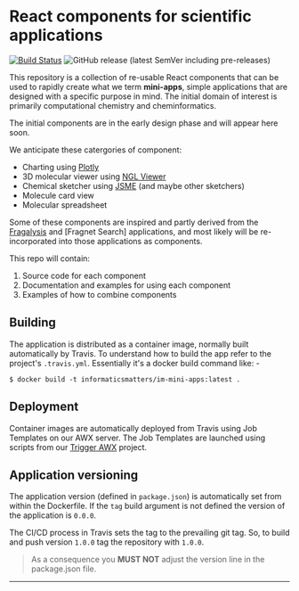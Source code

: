 # React components for scientific applications

[![Build Status](https://travis-ci.com/InformaticsMatters/react-sci-components.svg?branch=master)](https://travis-ci.com/InformaticsMatters/react-sci-components)
![GitHub release (latest SemVer including pre-releases)](https://img.shields.io/github/v/release/informaticsmatters/react-sci-components?include_prereleases)

This repository is a collection of re-usable React components that can be used
to rapidly create what we term **mini-apps**, simple applications that are
designed with a specific purpose in mind. The initial domain of interest is
primarily computational chemistry and cheminformatics.

The initial components are in the early design phase and will appear here soon.

We anticipate these catergories of component:

* Charting using [Plotly](https://plotly.com/javascript/)
* 3D molecular viewer using [NGL Viewer](http://nglviewer.org/)
* Chemical sketcher using [JSME](https://peter-ertl.com/jsme/) (and maybe other sketchers)
* Molecule card view
* Molecular spreadsheet

Some of these components are inspired and partly derived from the [Fragalysis]
and [Fragnet Search] applications, and most likely will be re-incorporated
into those applications as components.

This repo will contain:

1. Source code for each component
2. Documentation and examples for using each component
3. Examples of how to combine components

## Building

The application is distributed as a container image, normally built
automatically by Travis. To understand how to build the app refer
to the project's `.travis.yml`. Essentially it's a docker build command
like: -

    $ docker build -t informaticsmatters/im-mini-apps:latest .

## Deployment

Container images are automatically deployed from Travis using Job Templates
on our AWX server. The Job Templates are launched using scripts from our
[Trigger AWX] project.

## Application versioning

The application version (defined in `package.json`) is automatically set from
within the Dockerfile. If the `tag` build argument is not defined the version
of the application is `0.0.0`.

The CI/CD process in Travis sets the tag to the prevailing git tag.
So, to build and push version `1.0.0` tag the repository with `1.0.0`. 

>   As a consequence you **MUST NOT** adjust the version line in the
    package.json file.

---

[fragalysis]: https://fragalysis.diamond.ac.uk/
[fragnet-search]: https://fragnet.informaticsmatters.com/
[trigger awx]: https://github.com/InformaticsMatters/trigger-awx
